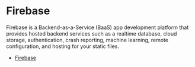# Firebase

Firebase is a Backend-as-a-Service (BaaS) app development platform that provides hosted backend services such as a realtime database, cloud storage, authentication, crash reporting, machine learning, remote configuration, and hosting for your static files.

- [Firebase](https://docs.flutter.dev/development/data-and-backend/firebase)
